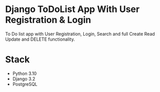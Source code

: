 # Django ToDoList App With User Registration & Login
To Do list app with User Registration, Login, Search and full Create Read Update and DELETE functionality.


Stack
=
- Python 3.10
- Django 3.2
- PostgreSQL
